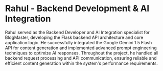 # Rahul - Backend Development & AI Integration


Rahul served as the Backend Developer and AI Integration specialist for BlogMaster, developing the Flask backend API architecture and core application logic. He successfully integrated the Google Gemini 1.5 Flash API for content generation and implemented advanced prompt engineering techniques to optimize AI responses. Throughout the project, he handled all backend request processing and API communication, ensuring reliable and efficient content generation within the system's performance requirements.


